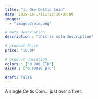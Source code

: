 ```yaml
---
title: "1. One Celtic Coin"
date: 2019-10-17T11:22:16+06:00
images:
  - "images/coin.png"

# meta description
description : "this is meta description"

# product Price
price: "10.00"

# product variation
colors : ["0.006 ETH"]
sizes : ["0.00018 BTC"]

draft: false
---
```


A single Celtic Coin... just over a fiver.
